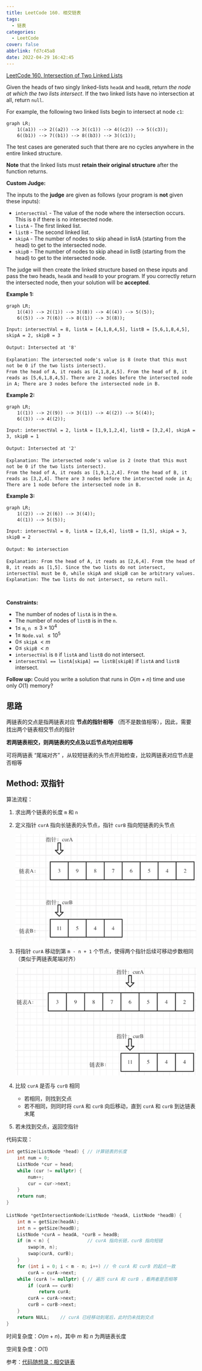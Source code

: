 ```yaml
---
title: LeetCode 160. 相交链表
tags:
  - 链表
categories:
  - LeetCode
cover: false
abbrlink: fd7c45a8
date: 2022-04-29 16:42:45
---
```


[LeetCode 160. Intersection of Two Linked Lists](https://leetcode-cn.com/problems/intersection-of-two-linked-lists/)

Given the heads of two singly linked-lists `headA` and `headB`, return *the node at which the two lists intersect*. If the two linked lists have no intersection at all, return `null`.

For example, the following two linked lists begin to intersect at node `c1`:

```mermaid
graph LR;
    1((a1)) --> 2((a2)) --> 3((c1)) --> 4((c2)) --> 5((c3));
    6((b1)) --> 7((b1)) --> 8((b3)) --> 3((c1));
```

The test cases are generated such that there are no cycles anywhere in the entire linked structure.

**Note** that the linked lists must **retain their original structure** after the function returns.

**Custom Judge:**

The inputs to the **judge** are given as follows (your program is **not** given these inputs):

 - `intersectVal` - The value of the node where the intersection occurs. This is `0` if there is no intersected node.
 - `listA` - The first linked list.
 - `listB` - The second linked list.
 - `skipA` - The number of nodes to skip ahead in listA (starting from the head) to get to the intersected node.
 - `skipB` - The number of nodes to skip ahead in listB (starting from the head) to get to the intersected node.

The judge will then create the linked structure based on these inputs and pass the two heads, `headA` and `headB` to your program. If you correctly return the intersected node, then your solution will be **accepted**.


**Example 1:**

```mermaid
graph LR;
    1((4)) --> 2((1)) --> 3((8)) --> 4((4)) --> 5((5));
    6((5)) --> 7((6)) --> 8((1)) --> 3((8));
```

    Input: intersectVal = 8, listA = [4,1,8,4,5], listB = [5,6,1,8,4,5], skipA = 2, skipB = 3

    Output: Intersected at '8'

    Explanation: The intersected node's value is 8 (note that this must not be 0 if the two lists intersect).
    From the head of A, it reads as [4,1,8,4,5]. From the head of B, it reads as [5,6,1,8,4,5]. There are 2 nodes before the intersected node in A; There are 3 nodes before the intersected node in B.


**Example 2:**

```mermaid
graph LR;
    1((1)) --> 2((9)) --> 3((1)) --> 4((2)) --> 5((4));
    6((3)) --> 4((2));
```

    Input: intersectVal = 2, listA = [1,9,1,2,4], listB = [3,2,4], skipA = 3, skipB = 1

    Output: Intersected at '2'

    Explanation: The intersected node's value is 2 (note that this must not be 0 if the two lists intersect).
    From the head of A, it reads as [1,9,1,2,4]. From the head of B, it reads as [3,2,4]. There are 3 nodes before the intersected node in A; There are 1 node before the intersected node in B.


**Example 3:**

```mermaid
graph LR;
    1((2)) --> 2((6)) --> 3((4));
    4((1)) --> 5((5));
```

    Input: intersectVal = 0, listA = [2,6,4], listB = [1,5], skipA = 3, skipB = 2

    Output: No intersection

    Explanation: From the head of A, it reads as [2,6,4]. From the head of B, it reads as [1,5]. Since the two lists do not intersect, intersectVal must be 0, while skipA and skipB can be arbitrary values.
    Explanation: The two lists do not intersect, so return null.
 

**Constraints:**

 - The number of nodes of `listA` is in the `m`.
 - The number of nodes of `listB` is in the `n`.
 - $1 \le$ `m`, `n` $\le 3 \times 10^4$
 - $1 \le$ `Node.val` $\le 10^5$
 - $0 \le$ `skipA` $< m$
 - $0 \le$ `skipB` $< n$
 - `intersectVal` is `0` if `listA` and `listB` do not intersect.
 - `intersectVal == listA[skipA] == listB[skipB]` if `listA` and `listB` intersect.
 

**Follow up:** Could you write a solution that runs in $O(m + n)$ time and use only $O(1)$ memory?


## 思路

两链表的交点是指两链表对应 **节点的指针相等** （而不是数值相等），因此，需要找出两个链表相交节点的指针

**若两链表相交，则两链表的交点及以后节点均对应相等**

可将两链表 “尾端对齐” ，从较短链表的头节点开始检查，比较两链表对应节点是否相等

## Method: 双指针

算法流程：

1. 求出两个链表的长度 `m` 和 `n`


2. 定义指针 `curA` 指向长链表的头节点，指针 `curB` 指向短链表的头节点

    ![](LeetCode160-相交链表/1.png)

3. 将指针 `curA` 移动到第 `m - n + 1` 个节点，使得两个指针后续可移动步数相同（类似于两链表尾端对齐）

    ![](LeetCode160-相交链表/2.png)

4. 比较 `curA` 是否与 `curB` 相同
    - 若相同，则找到交点
    - 若不相同，则同时将 `curA` 和 `curB` 向后移动，直到 `curA` 和 `curB` 到达链表末尾

5. 若未找到交点，返回空指针

代码实现：

```cpp
int getSize(ListNode *head) { // 计算链表的长度
    int num = 0;
    ListNode *cur = head;
    while (cur != nullptr) {
        num++;
        cur = cur->next;
    }
    return num;
}

ListNode *getIntersectionNode(ListNode *headA, ListNode *headB) {
    int m = getSize(headA);
    int n = getSize(headB);
    ListNode *curA = headA, *curB = headB;
    if (m < n) {              // curA 指向长链，curB 指向短链
        swap(m, n);
        swap(curA, curB);
    }
    for (int i = 0; i < m - n; i++) // 令 curA 和 curB 的起点一致
        curA = curA->next;
    while (curA != nullptr) { // 遍历 curA 和 curB ，看两者是否相等
        if (curA == curB)
            return curA;
        curA = curA->next;
        curB = curB->next;
    }
    return NULL;    // curA 已经移动到尾后，此时仍未找到交点
}
```

时间复杂度：$O(m + n)$，其中 $m$ 和 $n$ 为两链表长度

空间复杂度：$O(1)$

参考：[代码随想录：相交链表](https://www.programmercarl.com/%E9%9D%A2%E8%AF%95%E9%A2%9802.07.%E9%93%BE%E8%A1%A8%E7%9B%B8%E4%BA%A4.html#%E6%80%9D%E8%B7%AF)